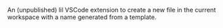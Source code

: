 An (unpublished) lil VSCode extension to create a new file in the current
workspace with a name generated from a template.

